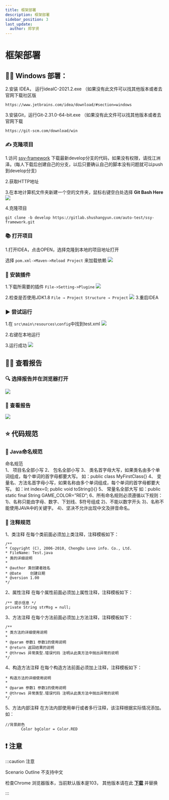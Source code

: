 ```yaml
---
title: 框架部署
description: 框架部署
sidebar_position: 3
last_update:
  author: 郑学贤
---
```

# 框架部署

## 👩‍💻 Windows 部署：

2.安装 IDEA， 运行ideaIC-2021.2.exe （如果没有此文件可以找其他版本或者去官网下载社区版 

    https://www.jetbrains.com/idea/download/#section=windows

3.安装Git，运行Git-2.31.0-64-bit.exe （如果没有此文件可以找其他版本或者去官网下载 

    https://git-scm.com/download/win

### ✍️ 克隆项目    

1.访问 [ssy-framework](https://gitlab.shushangyun.com/auto-test/ssy-framework) 下载最新develop分支的代码，如果没有权限，请找江洲泽。(每人下载后创建自己的分支，以后只要确认自己的脚本没有问题就可以push到develop分支)

2.获取HTTP地址

3.在本地计算机文件夹新建一个空的文件夹，鼠标右键空白处选择 **Git Bash Here**
![](@site/static/img/test_img/2022-08-08-10-12-24.png)

4.克隆项目

    git clone -b develop https://gitlab.shushangyun.com/auto-test/ssy-framework.git

### 📚 打开项目
1.打开IDEA，点击OPEN，选择克隆到本地的项目地址打开

选择 `pom.xml->Maven->Reload Project` 来加载依赖
![](@site/static/img/test_img/2022-08-08-10-13-30.png)

### 💠 安装插件
1.下载所需要的插件 `File->Setting->Plugine` 
![](@site/static/img/test_img/2022-08-08-10-13-48.png)

2.检查是否使用JDK1.8  `File → Project Structure → Project` 
![](@site/static/img/test_img/2022-08-08-10-14-12.png)
3.重启IDEA

### ▶️ 尝试运行
1.在 `src\main\resources\config`中找到test.xml
![](@site/static/img/test_img/2022-08-08-10-14-48.png)

2.右键在本地运行

3.运行成功
![](@site/static/img/test_img/2022-08-08-12-14-00.png)

## 👩‍💻 查看报告
### 🔍 选择报告并在浏览器打开
![](@site/static/img/test_img/2022-08-08-12-14-31.png)
### 📖 查看报告
![](@site/static/img/test_img/2022-08-08-12-14-56.png)

## ⭐ 代码规范

### 🎈 Java命名规范    
命名规范    
1、 项目名全部小写
2、 包名全部小写
3、 类名首字母大写，如果类名由多个单词组成，每个单词的首字母都要大写。
如：public class MyFirstClass{}
4、 变量名、方法名首字母小写，如果名称由多个单词组成，每个单词的首字母都要大写。
如：int index=0;
       public void toString(){}
5、 常量名全部大写
如：public static final String GAME_COLOR=”RED”;
6、所有命名规则必须遵循以下规则：
1)、名称只能由字母、数字、下划线、$符号组成
2)、不能以数字开头
3)、名称不能使用JAVA中的关键字。
4)、坚决不允许出现中文及拼音命名。



### 🎈 注释规范
1、类注释
在每个类前面必须加上类注释，注释模板如下：  
```
/**        
* Copyright (C), 2006-2010, ChengDu Lovo info. Co., Ltd.    
* FileName: Test.java   
* 类的详细说明  
*   
* @author 类创建者姓名  
* @Date    创建日期 
* @version 1.00 
*/
```

2、属性注释
在每个属性前面必须加上属性注释，注释模板如下：
```
/** 提示信息 */
private String strMsg = null;
```

3、方法注释
在每个方法前面必须加上方法注释，注释模板如下：
```
/**
* 类方法的详细使用说明
*
* @param 参数1 参数1的使用说明
* @return 返回结果的说明
* @throws 异常类型.错误代码 注明从此类方法中抛出异常的说明
*/
```

4、构造方法注释
在每个构造方法前面必须加上注释，注释模板如下：
```/**
* 构造方法的详细使用说明
* 
* @param 参数1 参数1的使用说明
* @throws 异常类型.错误代码 注明从此类方法中抛出异常的说明
*/
```

5、方法内部注释
在方法内部使用单行或者多行注释，该注释根据实际情况添加。
如：
```
//背景颜色
       Color bgColor = Color.RED
 ```

## ❗ 注意    

:::caution 注意

Scenario Outline 不支持中文

检查Chrome 浏览器版本，当前默认版本是103， 其他版本请在此 [**下载**](http://chromedriver.storage.googleapis.com/index.html) 并替换

:::